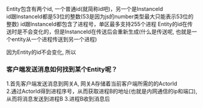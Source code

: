 Entity包含有两个id, 一个普通id(就简称id吧)，另一个是InstanceId  
id跟InstanceId都是53位的整数(53是因为js的number类型最大只能表示53位的整数)
id跟InstanceId都包含了进程号，单区最多支持255个进程
Entity的id在传送时是不会变化的，但是InstanceId在传送后会重新生成(什么是传送呢, 也就是一个entity从一个进程传送到另一个进程)

因为Entity的id不会变化, 所以

### 客户端发送消息如何找到某个Entity呢？
1.首先客户端发送消息到网关A, 网关A存储着当前客户端所需的的ActorId  
2.通过ActorId得到进程序号，从而获取进程B的地址(也就是内网通信的ip和端口),从而将消息发送到进程B
3.进程B收到消息后
